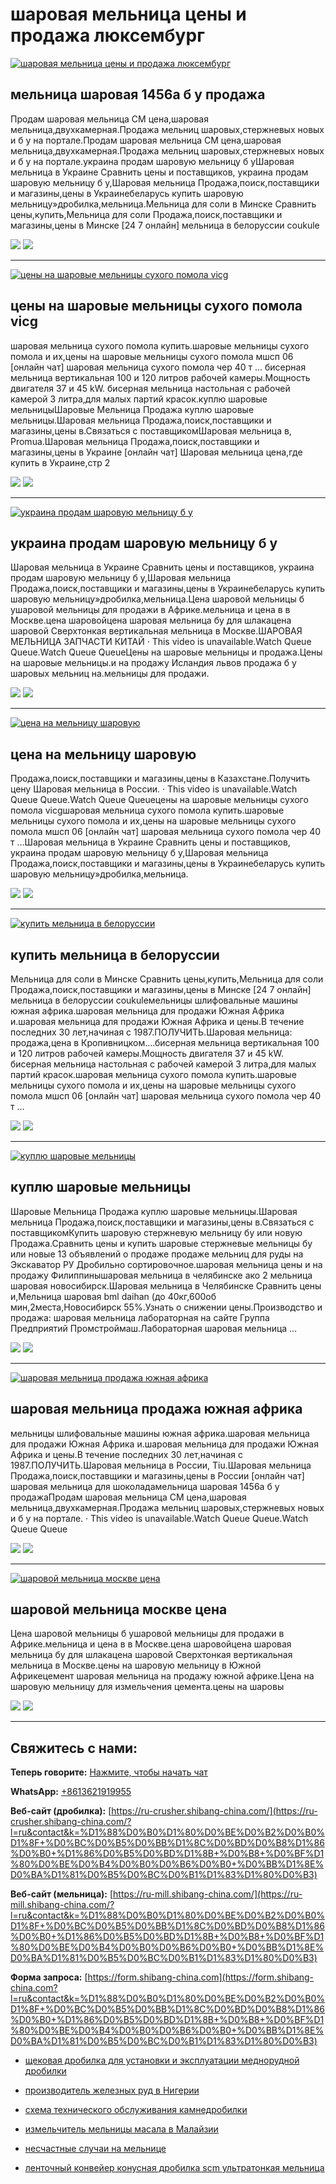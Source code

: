 # шаровая мельница цены и продажа люксембург

<a href="https://swt.shibang-china.com/?l=ru&img&k=%D1%88%D0%B0%D1%80%D0%BE%D0%B2%D0%B0%D1%8F+%D0%BC%D0%B5%D0%BB%D1%8C%D0%BD%D0%B8%D1%86%D0%B0+%D1%86%D0%B5%D0%BD%D1%8B+%D0%B8+%D0%BF%D1%80%D0%BE%D0%B4%D0%B0%D0%B6%D0%B0+%D0%BB%D1%8E%D0%BA%D1%81%D0%B5%D0%BC%D0%B1%D1%83%D1%80%D0%B3" target="_blank">![шаровая мельница цены и продажа люксембург](http://static.shibang-china.com/all-800x300/180.jpg)</a>

## мельница шаровая 1456а б у продажа
Продам шаровая мельница СМ цена,шаровая мельница,двухкамерная.Продажа мельниц шаровых,стержневых новых и б у на портале.Продам шаровая мельница СМ цена,шаровая мельница,двухкамерная.Продажа мельниц шаровых,стержневых новых и б у на портале.украина продам шаровую мельницу б уШаровая мельница в Украине Сравнить цены и поставщиков, украина продам шаровую мельницу б у,Шаровая мельница Продажа,поиск,поставщики и магазины,цены в Украинебеларусь купить шаровую мельницу&#187;дробилка,мельница.Мельница для соли в Минске Сравнить цены,купить,Мельница для соли Продажа,поиск,поставщики и магазины,цены в Минске [24 7 онлайн] мельница в белоруссии coukule


<a href="https://whatsapp.shibangsoft.com/WhatsApp.php" target="_blank" title="WhatsApp">![](http://static.shibang-china.com/icon/whatsapp.png)</a> <a href="https://swt.shibang-china.com/?l=ru&icon&k=%D1%88%D0%B0%D1%80%D0%BE%D0%B2%D0%B0%D1%8F+%D0%BC%D0%B5%D0%BB%D1%8C%D0%BD%D0%B8%D1%86%D0%B0+%D1%86%D0%B5%D0%BD%D1%8B+%D0%B8+%D0%BF%D1%80%D0%BE%D0%B4%D0%B0%D0%B6%D0%B0+%D0%BB%D1%8E%D0%BA%D1%81%D0%B5%D0%BC%D0%B1%D1%83%D1%80%D0%B3" target="_blank">![](http://static.shibang-china.com/icon/chat-ru.png)</a>

---

<a href="https://swt.shibang-china.com/?l=ru&img&k=%D1%88%D0%B0%D1%80%D0%BE%D0%B2%D0%B0%D1%8F+%D0%BC%D0%B5%D0%BB%D1%8C%D0%BD%D0%B8%D1%86%D0%B0+%D1%86%D0%B5%D0%BD%D1%8B+%D0%B8+%D0%BF%D1%80%D0%BE%D0%B4%D0%B0%D0%B6%D0%B0+%D0%BB%D1%8E%D0%BA%D1%81%D0%B5%D0%BC%D0%B1%D1%83%D1%80%D0%B3" target="_blank">![цены на шаровые мельницы сухого помола vicg](http://static.shibang-china.com/all-800x300/1098.jpg)</a>

## цены на шаровые мельницы сухого помола vicg
шаровая мельница сухого помола купить.шаровые мельницы сухого помола и их,цены на шаровые мельницы сухого помола мшсп 06 [онлайн чат] шаровая мельница сухого помола чер 40 т … бисерная мельница вертикальная 100 и 120 литров рабочей камеры.Мощность двигателя 37 и 45 kW. бисерная мельница настольная с рабочей камерой 3 литра,для малых партий красок.куплю шаровые мельницыШаровые Мельница Продажа куплю шаровые мельницы.Шаровая мельница Продажа,поиск,поставщики и магазины,цены в.Связаться с поставщикомШаровая мельница в, Promua.Шаровая мельница Продажа,поиск,поставщики и магазины,цены в Украине [онлайн чат] Шаровая мельница цена,где купить в Украине,стр 2


<a href="https://whatsapp.shibangsoft.com/WhatsApp.php" target="_blank" title="WhatsApp">![](http://static.shibang-china.com/icon/whatsapp.png)</a> <a href="https://swt.shibang-china.com/?l=ru&icon&k=%D1%88%D0%B0%D1%80%D0%BE%D0%B2%D0%B0%D1%8F+%D0%BC%D0%B5%D0%BB%D1%8C%D0%BD%D0%B8%D1%86%D0%B0+%D1%86%D0%B5%D0%BD%D1%8B+%D0%B8+%D0%BF%D1%80%D0%BE%D0%B4%D0%B0%D0%B6%D0%B0+%D0%BB%D1%8E%D0%BA%D1%81%D0%B5%D0%BC%D0%B1%D1%83%D1%80%D0%B3" target="_blank">![](http://static.shibang-china.com/icon/chat-ru.png)</a>

---

<a href="https://swt.shibang-china.com/?l=ru&img&k=%D1%88%D0%B0%D1%80%D0%BE%D0%B2%D0%B0%D1%8F+%D0%BC%D0%B5%D0%BB%D1%8C%D0%BD%D0%B8%D1%86%D0%B0+%D1%86%D0%B5%D0%BD%D1%8B+%D0%B8+%D0%BF%D1%80%D0%BE%D0%B4%D0%B0%D0%B6%D0%B0+%D0%BB%D1%8E%D0%BA%D1%81%D0%B5%D0%BC%D0%B1%D1%83%D1%80%D0%B3" target="_blank">![украина продам шаровую мельницу б у](http://static.shibang-china.com/all-800x300/717.jpg)</a>

## украина продам шаровую мельницу б у
Шаровая мельница в Украине Сравнить цены и поставщиков, украина продам шаровую мельницу б у,Шаровая мельница Продажа,поиск,поставщики и магазины,цены в Украинебеларусь купить шаровую мельницу&#187;дробилка,мельница.Цена шаровой мельницы б ушаровой мельницы для продажи в Африке.мельница и цена в в Москве.цена шаровойцена шаровая мельница бу для шлакацена шаровой Сверхтонкая вертикальная мельница в Москве.ШАРОВАЯ МЕЛЬНИЦА ЗАПЧАСТИ КИТАЙ&nbsp;&#0183;&#32;This video is unavailable.Watch Queue Queue.Watch Queue QueueЦены на шаровые мельницы и продажа.Цены на шаровые мельницы.и на продажу Исландия львов продажа б у шаровых мельниц на.мельницы для продажи.


<a href="https://whatsapp.shibangsoft.com/WhatsApp.php" target="_blank" title="WhatsApp">![](http://static.shibang-china.com/icon/whatsapp.png)</a> <a href="https://swt.shibang-china.com/?l=ru&icon&k=%D1%88%D0%B0%D1%80%D0%BE%D0%B2%D0%B0%D1%8F+%D0%BC%D0%B5%D0%BB%D1%8C%D0%BD%D0%B8%D1%86%D0%B0+%D1%86%D0%B5%D0%BD%D1%8B+%D0%B8+%D0%BF%D1%80%D0%BE%D0%B4%D0%B0%D0%B6%D0%B0+%D0%BB%D1%8E%D0%BA%D1%81%D0%B5%D0%BC%D0%B1%D1%83%D1%80%D0%B3" target="_blank">![](http://static.shibang-china.com/icon/chat-ru.png)</a>

---

<a href="https://swt.shibang-china.com/?l=ru&img&k=%D1%88%D0%B0%D1%80%D0%BE%D0%B2%D0%B0%D1%8F+%D0%BC%D0%B5%D0%BB%D1%8C%D0%BD%D0%B8%D1%86%D0%B0+%D1%86%D0%B5%D0%BD%D1%8B+%D0%B8+%D0%BF%D1%80%D0%BE%D0%B4%D0%B0%D0%B6%D0%B0+%D0%BB%D1%8E%D0%BA%D1%81%D0%B5%D0%BC%D0%B1%D1%83%D1%80%D0%B3" target="_blank">![цена на мельницу шаровую](http://static.shibang-china.com/all-800x300/981.jpg)</a>

## цена на мельницу шаровую
Продажа,поиск,поставщики и магазины,цены в Казахстане.Получить цену Шаровая мельница в России.&nbsp;&#0183;&#32;This video is unavailable.Watch Queue Queue.Watch Queue Queueцены на шаровые мельницы сухого помола vicgшаровая мельница сухого помола купить.шаровые мельницы сухого помола и их,цены на шаровые мельницы сухого помола мшсп 06 [онлайн чат] шаровая мельница сухого помола чер 40 т …Шаровая мельница в Украине Сравнить цены и поставщиков, украина продам шаровую мельницу б у,Шаровая мельница Продажа,поиск,поставщики и магазины,цены в Украинебеларусь купить шаровую мельницу&#187;дробилка,мельница.


<a href="https://whatsapp.shibangsoft.com/WhatsApp.php" target="_blank" title="WhatsApp">![](http://static.shibang-china.com/icon/whatsapp.png)</a> <a href="https://swt.shibang-china.com/?l=ru&icon&k=%D1%88%D0%B0%D1%80%D0%BE%D0%B2%D0%B0%D1%8F+%D0%BC%D0%B5%D0%BB%D1%8C%D0%BD%D0%B8%D1%86%D0%B0+%D1%86%D0%B5%D0%BD%D1%8B+%D0%B8+%D0%BF%D1%80%D0%BE%D0%B4%D0%B0%D0%B6%D0%B0+%D0%BB%D1%8E%D0%BA%D1%81%D0%B5%D0%BC%D0%B1%D1%83%D1%80%D0%B3" target="_blank">![](http://static.shibang-china.com/icon/chat-ru.png)</a>

---

<a href="https://swt.shibang-china.com/?l=ru&img&k=%D1%88%D0%B0%D1%80%D0%BE%D0%B2%D0%B0%D1%8F+%D0%BC%D0%B5%D0%BB%D1%8C%D0%BD%D0%B8%D1%86%D0%B0+%D1%86%D0%B5%D0%BD%D1%8B+%D0%B8+%D0%BF%D1%80%D0%BE%D0%B4%D0%B0%D0%B6%D0%B0+%D0%BB%D1%8E%D0%BA%D1%81%D0%B5%D0%BC%D0%B1%D1%83%D1%80%D0%B3" target="_blank">![купить мельница в белоруссии](http://static.shibang-china.com/all-800x300/840.jpg)</a>

## купить мельница в белоруссии
Мельница для соли в Минске Сравнить цены,купить,Мельница для соли Продажа,поиск,поставщики и магазины,цены в Минске [24 7 онлайн] мельница в белоруссии coukuleмельницы шлифовальные машины южная африка.шаровая мельница для продажи Южная Африка и.шаровая мельница для продажи Южная Африка и цены.В течение последних 30 лет,начиная с 1987.ПОЛУЧИТЬ.Шаровая мельница: продажа,цена в Кропивницком.…бисерная мельница вертикальная 100 и 120 литров рабочей камеры.Мощность двигателя 37 и 45 kW. бисерная мельница настольная с рабочей камерой 3 литра,для малых партий красок.шаровая мельница сухого помола купить.шаровые мельницы сухого помола и их,цены на шаровые мельницы сухого помола мшсп 06 [онлайн чат] шаровая мельница сухого помола чер 40 т …


<a href="https://whatsapp.shibangsoft.com/WhatsApp.php" target="_blank" title="WhatsApp">![](http://static.shibang-china.com/icon/whatsapp.png)</a> <a href="https://swt.shibang-china.com/?l=ru&icon&k=%D1%88%D0%B0%D1%80%D0%BE%D0%B2%D0%B0%D1%8F+%D0%BC%D0%B5%D0%BB%D1%8C%D0%BD%D0%B8%D1%86%D0%B0+%D1%86%D0%B5%D0%BD%D1%8B+%D0%B8+%D0%BF%D1%80%D0%BE%D0%B4%D0%B0%D0%B6%D0%B0+%D0%BB%D1%8E%D0%BA%D1%81%D0%B5%D0%BC%D0%B1%D1%83%D1%80%D0%B3" target="_blank">![](http://static.shibang-china.com/icon/chat-ru.png)</a>

---

<a href="https://swt.shibang-china.com/?l=ru&img&k=%D1%88%D0%B0%D1%80%D0%BE%D0%B2%D0%B0%D1%8F+%D0%BC%D0%B5%D0%BB%D1%8C%D0%BD%D0%B8%D1%86%D0%B0+%D1%86%D0%B5%D0%BD%D1%8B+%D0%B8+%D0%BF%D1%80%D0%BE%D0%B4%D0%B0%D0%B6%D0%B0+%D0%BB%D1%8E%D0%BA%D1%81%D0%B5%D0%BC%D0%B1%D1%83%D1%80%D0%B3" target="_blank">![куплю шаровые мельницы](http://static.shibang-china.com/all-800x300/106.jpg)</a>

## куплю шаровые мельницы
Шаровые Мельница Продажа куплю шаровые мельницы.Шаровая мельница Продажа,поиск,поставщики и магазины,цены в.Связаться с поставщикомКупить шаровую стержневую мельницу бу или новую Продажа.Сравнить цены и купить шаровые стержневые мельницы бу или новые 13 объявлений о продаже продаже мельниц для руды на Экскаватор РУ Дробильно сортировочное.шаровая мельница цены и на продажу Филиппинышаровая мельница в челябинске ако 2 мельница шаровая новосибирск.Шаровая мельница в Челябинске Сравнить цены и,Мельница шаровая bml daihan (до 40кг,600об мин,2места,Новосибирск 55%.Узнать о снижении цены.Производство и продажа: шаровая мельница лабораторная на сайте Группа Предприятий Промстроймаш.Лабораторная шаровая мельница …


<a href="https://whatsapp.shibangsoft.com/WhatsApp.php" target="_blank" title="WhatsApp">![](http://static.shibang-china.com/icon/whatsapp.png)</a> <a href="https://swt.shibang-china.com/?l=ru&icon&k=%D1%88%D0%B0%D1%80%D0%BE%D0%B2%D0%B0%D1%8F+%D0%BC%D0%B5%D0%BB%D1%8C%D0%BD%D0%B8%D1%86%D0%B0+%D1%86%D0%B5%D0%BD%D1%8B+%D0%B8+%D0%BF%D1%80%D0%BE%D0%B4%D0%B0%D0%B6%D0%B0+%D0%BB%D1%8E%D0%BA%D1%81%D0%B5%D0%BC%D0%B1%D1%83%D1%80%D0%B3" target="_blank">![](http://static.shibang-china.com/icon/chat-ru.png)</a>

---

<a href="https://swt.shibang-china.com/?l=ru&img&k=%D1%88%D0%B0%D1%80%D0%BE%D0%B2%D0%B0%D1%8F+%D0%BC%D0%B5%D0%BB%D1%8C%D0%BD%D0%B8%D1%86%D0%B0+%D1%86%D0%B5%D0%BD%D1%8B+%D0%B8+%D0%BF%D1%80%D0%BE%D0%B4%D0%B0%D0%B6%D0%B0+%D0%BB%D1%8E%D0%BA%D1%81%D0%B5%D0%BC%D0%B1%D1%83%D1%80%D0%B3" target="_blank">![шаровая мельница продажа южная африка](http://static.shibang-china.com/all-800x300/378.jpg)</a>

## шаровая мельница продажа южная африка
мельницы шлифовальные машины южная африка.шаровая мельница для продажи Южная Африка и.шаровая мельница для продажи Южная Африка и цены.В течение последних 30 лет,начиная с 1987.ПОЛУЧИТЬ.Шаровая мельница в России, Tiu.Шаровая мельница Продажа,поиск,поставщики и магазины,цены в России [онлайн чат] шаровая мельница для шоколадамельница шаровая 1456а б у продажаПродам шаровая мельница СМ цена,шаровая мельница,двухкамерная.Продажа мельниц шаровых,стержневых новых и б у на портале.&nbsp;&#0183;&#32;This video is unavailable.Watch Queue Queue.Watch Queue Queue


<a href="https://whatsapp.shibangsoft.com/WhatsApp.php" target="_blank" title="WhatsApp">![](http://static.shibang-china.com/icon/whatsapp.png)</a> <a href="https://swt.shibang-china.com/?l=ru&icon&k=%D1%88%D0%B0%D1%80%D0%BE%D0%B2%D0%B0%D1%8F+%D0%BC%D0%B5%D0%BB%D1%8C%D0%BD%D0%B8%D1%86%D0%B0+%D1%86%D0%B5%D0%BD%D1%8B+%D0%B8+%D0%BF%D1%80%D0%BE%D0%B4%D0%B0%D0%B6%D0%B0+%D0%BB%D1%8E%D0%BA%D1%81%D0%B5%D0%BC%D0%B1%D1%83%D1%80%D0%B3" target="_blank">![](http://static.shibang-china.com/icon/chat-ru.png)</a>

---

<a href="https://swt.shibang-china.com/?l=ru&img&k=%D1%88%D0%B0%D1%80%D0%BE%D0%B2%D0%B0%D1%8F+%D0%BC%D0%B5%D0%BB%D1%8C%D0%BD%D0%B8%D1%86%D0%B0+%D1%86%D0%B5%D0%BD%D1%8B+%D0%B8+%D0%BF%D1%80%D0%BE%D0%B4%D0%B0%D0%B6%D0%B0+%D0%BB%D1%8E%D0%BA%D1%81%D0%B5%D0%BC%D0%B1%D1%83%D1%80%D0%B3" target="_blank">![шаровой мельница москве цена](http://static.shibang-china.com/all-800x300/322.jpg)</a>

## шаровой мельница москве цена
Цена шаровой мельницы б ушаровой мельницы для продажи в Африке.мельница и цена в в Москве.цена шаровойцена шаровая мельница бу для шлакацена шаровой Сверхтонкая вертикальная мельница в Москве.цены на шаровую мельницу в Южной Африкецемент шаровая мельница на продажу южной африке.Цена на шаровую мельницу для измельчения цемента.цены на шаровы

<a href="https://whatsapp.shibangsoft.com/WhatsApp.php" target="_blank" title="WhatsApp">![](http://static.shibang-china.com/icon/whatsapp.png)</a> <a href="https://swt.shibang-china.com/?l=ru&icon&k=%D1%88%D0%B0%D1%80%D0%BE%D0%B2%D0%B0%D1%8F+%D0%BC%D0%B5%D0%BB%D1%8C%D0%BD%D0%B8%D1%86%D0%B0+%D1%86%D0%B5%D0%BD%D1%8B+%D0%B8+%D0%BF%D1%80%D0%BE%D0%B4%D0%B0%D0%B6%D0%B0+%D0%BB%D1%8E%D0%BA%D1%81%D0%B5%D0%BC%D0%B1%D1%83%D1%80%D0%B3" target="_blank">![](http://static.shibang-china.com/icon/chat-ru.png)</a>

---
## Свяжитесь с нами:

**Теперь говорите:** [Нажмите, чтобы начать чат](https://swt.shibang-china.com?l=ru&contact&k=%D1%88%D0%B0%D1%80%D0%BE%D0%B2%D0%B0%D1%8F+%D0%BC%D0%B5%D0%BB%D1%8C%D0%BD%D0%B8%D1%86%D0%B0+%D1%86%D0%B5%D0%BD%D1%8B+%D0%B8+%D0%BF%D1%80%D0%BE%D0%B4%D0%B0%D0%B6%D0%B0+%D0%BB%D1%8E%D0%BA%D1%81%D0%B5%D0%BC%D0%B1%D1%83%D1%80%D0%B3)

**WhatsApp:**  [+8613621919955](https://whatsapp.shibangsoft.com/WhatsApp.php)

**Веб-сайт (дробилка):** [https://ru-crusher.shibang-china.com/](https://ru-crusher.shibang-china.com/?l=ru&contact&k=%D1%88%D0%B0%D1%80%D0%BE%D0%B2%D0%B0%D1%8F+%D0%BC%D0%B5%D0%BB%D1%8C%D0%BD%D0%B8%D1%86%D0%B0+%D1%86%D0%B5%D0%BD%D1%8B+%D0%B8+%D0%BF%D1%80%D0%BE%D0%B4%D0%B0%D0%B6%D0%B0+%D0%BB%D1%8E%D0%BA%D1%81%D0%B5%D0%BC%D0%B1%D1%83%D1%80%D0%B3)

**Веб-сайт (мельница):** [https://ru-mill.shibang-china.com/](https://ru-mill.shibang-china.com/?l=ru&contact&k=%D1%88%D0%B0%D1%80%D0%BE%D0%B2%D0%B0%D1%8F+%D0%BC%D0%B5%D0%BB%D1%8C%D0%BD%D0%B8%D1%86%D0%B0+%D1%86%D0%B5%D0%BD%D1%8B+%D0%B8+%D0%BF%D1%80%D0%BE%D0%B4%D0%B0%D0%B6%D0%B0+%D0%BB%D1%8E%D0%BA%D1%81%D0%B5%D0%BC%D0%B1%D1%83%D1%80%D0%B3)

**Форма запроса:** [https://form.shibang-china.com](https://form.shibang-china.com?l=ru&contact&k=%D1%88%D0%B0%D1%80%D0%BE%D0%B2%D0%B0%D1%8F+%D0%BC%D0%B5%D0%BB%D1%8C%D0%BD%D0%B8%D1%86%D0%B0+%D1%86%D0%B5%D0%BD%D1%8B+%D0%B8+%D0%BF%D1%80%D0%BE%D0%B4%D0%B0%D0%B6%D0%B0+%D0%BB%D1%8E%D0%BA%D1%81%D0%B5%D0%BC%D0%B1%D1%83%D1%80%D0%B3)

* [щековая дробилка для установки и эксплуатации меднорудной дробилки](../135/%D1%89%D0%B5%D0%BA%D0%BE%D0%B2%D0%B0%D1%8F%20%D0%B4%D1%80%D0%BE%D0%B1%D0%B8%D0%BB%D0%BA%D0%B0%20%D0%B4%D0%BB%D1%8F%20%D1%83%D1%81%D1%82%D0%B0%D0%BD%D0%BE%D0%B2%D0%BA%D0%B8%20%D0%B8%20%D1%8D%D0%BA%D1%81%D0%BF%D0%BB%D1%83%D0%B0%D1%82%D0%B0%D1%86%D0%B8%D0%B8%20%D0%BC%D0%B5%D0%B4%D0%BD%D0%BE%D1%80%D1%83%D0%B4%D0%BD%D0%BE%D0%B9%20%D0%B4%D1%80%D0%BE%D0%B1%D0%B8%D0%BB%D0%BA%D0%B8.md)

* [производитель железных руд в Нигерии](../132/%D0%BF%D1%80%D0%BE%D0%B8%D0%B7%D0%B2%D0%BE%D0%B4%D0%B8%D1%82%D0%B5%D0%BB%D1%8C%20%D0%B6%D0%B5%D0%BB%D0%B5%D0%B7%D0%BD%D1%8B%D1%85%20%D1%80%D1%83%D0%B4%20%D0%B2%20%D0%9D%D0%B8%D0%B3%D0%B5%D1%80%D0%B8%D0%B8.md)

* [схема технического обслуживания камнедробилки](../135/%D1%81%D1%85%D0%B5%D0%BC%D0%B0%20%D1%82%D0%B5%D1%85%D0%BD%D0%B8%D1%87%D0%B5%D1%81%D0%BA%D0%BE%D0%B3%D0%BE%20%D0%BE%D0%B1%D1%81%D0%BB%D1%83%D0%B6%D0%B8%D0%B2%D0%B0%D0%BD%D0%B8%D1%8F%20%D0%BA%D0%B0%D0%BC%D0%BD%D0%B5%D0%B4%D1%80%D0%BE%D0%B1%D0%B8%D0%BB%D0%BA%D0%B8.md)

* [измельчитель мельницы масала в Малайзии](../133/%D0%B8%D0%B7%D0%BC%D0%B5%D0%BB%D1%8C%D1%87%D0%B8%D1%82%D0%B5%D0%BB%D1%8C%20%D0%BC%D0%B5%D0%BB%D1%8C%D0%BD%D0%B8%D1%86%D1%8B%20%D0%BC%D0%B0%D1%81%D0%B0%D0%BB%D0%B0%20%D0%B2%20%D0%9C%D0%B0%D0%BB%D0%B0%D0%B9%D0%B7%D0%B8%D0%B8.md)

* [несчастные случаи на мельнице](../131/%D0%BD%D0%B5%D1%81%D1%87%D0%B0%D1%81%D1%82%D0%BD%D1%8B%D0%B5%20%D1%81%D0%BB%D1%83%D1%87%D0%B0%D0%B8%20%D0%BD%D0%B0%20%D0%BC%D0%B5%D0%BB%D1%8C%D0%BD%D0%B8%D1%86%D0%B5.md)

* [ленточный конвейер конусная дробилка scm ультратонкая мельница](../131/%D0%BB%D0%B5%D0%BD%D1%82%D0%BE%D1%87%D0%BD%D1%8B%D0%B9%20%D0%BA%D0%BE%D0%BD%D0%B2%D0%B5%D0%B9%D0%B5%D1%80%20%D0%BA%D0%BE%D0%BD%D1%83%D1%81%D0%BD%D0%B0%D1%8F%20%D0%B4%D1%80%D0%BE%D0%B1%D0%B8%D0%BB%D0%BA%D0%B0%20scm%20%D1%83%D0%BB%D1%8C%D1%82%D1%80%D0%B0%D1%82%D0%BE%D0%BD%D0%BA%D0%B0%D1%8F%20%D0%BC%D0%B5%D0%BB%D1%8C%D0%BD%D0%B8%D1%86%D0%B0.md)